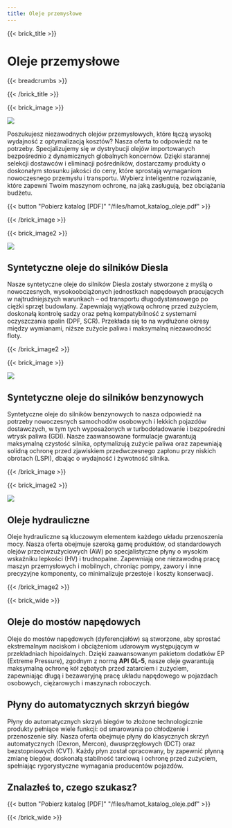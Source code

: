 ```yaml
---
title: Oleje przemysłowe
---
```

{{< brick_title >}}

# Oleje przemysłowe

{{< breadcrumbs >}}

{{< /brick_title >}}

{{< brick_image >}}

![](/barrels.jpg)

Poszukujesz niezawodnych olejów przemysłowych, które łączą wysoką wydajność z
optymalizacją kosztów? Nasza oferta to odpowiedź na te potrzeby. Specjalizujemy
się w dystrybucji olejów importowanych bezpośrednio z dynamicznych globalnych
koncernów. Dzięki starannej selekcji dostawców i eliminacji pośredników,
dostarczamy produkty o doskonałym stosunku jakości do ceny, które sprostają
wymaganiom nowoczesnego przemysłu i transportu. Wybierz inteligentne
rozwiązanie, które zapewni Twoim maszynom ochronę, na jaką zasługują, bez
obciążania budżetu.

{{< button "Pobierz katalog [PDF]" "/files/hamot_katalog_oleje.pdf" >}}

{{< /brick_image >}}

{{< brick_image2 >}}

![](/lubricants/beczka_red.jpg)
## Syntetyczne oleje do silników Diesla

Nasze syntetyczne oleje do silników Diesla zostały stworzone z myślą o
nowoczesnych, wysokoobciążonych jednostkach napędowych pracujących w
najtrudniejszych warunkach – od transportu długodystansowego po ciężki sprzęt
budowlany. Zapewniają wyjątkową ochronę przed zużyciem, doskonałą kontrolę
sadzy oraz pełną kompatybilność z systemami oczyszczania spalin (DPF, SCR).
Przekłada się to na wydłużone okresy między wymianami, niższe zużycie paliwa i
maksymalną niezawodność floty.

{{< /brick_image2 >}}

{{< brick_image >}}

![](/lubricants/beczka_blue.jpg)
## Syntetyczne oleje do silników benzynowych

Syntetyczne oleje do silników benzynowych to nasza odpowiedź na potrzeby
nowoczesnych samochodów osobowych i lekkich pojazdów dostawczych, w tym tych
wyposażonych w turbodoładowanie i bezpośredni wtrysk paliwa (GDI). Nasze
zaawansowane formulacje gwarantują maksymalną czystość silnika, optymalizują
zużycie paliwa oraz zapewniają solidną ochronę przed zjawiskiem przedwczesnego
zapłonu przy niskich obrotach (LSPI), dbając o wydajność i żywotność silnika.

{{< /brick_image >}}

{{< brick_image2 >}}

![](/lubricants/beczka_plain_canisters.jpg)
## Oleje hydrauliczne

Oleje hydrauliczne są kluczowym elementem każdego układu przenoszenia mocy.
Nasza oferta obejmuje szeroką gamę produktów, od standardowych olejów
przeciwzużyciowych (AW) po specjalistyczne płyny o wysokim wskaźniku lepkości
(HV) i trudnopalne. Zapewniają one niezawodną pracę maszyn przemysłowych i
mobilnych, chroniąc pompy, zawory i inne precyzyjne komponenty, co minimalizuje
przestoje i koszty konserwacji.

{{< /brick_image2 >}}

{{< brick_wide >}}

## Oleje do mostów napędowych

Oleje do mostów napędowych (dyferencjałów) są stworzone, aby sprostać
ekstremalnym naciskom i obciążeniom udarowym występującym w przekładniach
hipoidalnych. Dzięki zaawansowanym pakietom dodatków EP (Extreme Pressure),
zgodnym z normą **API GL-5**, nasze oleje gwarantują maksymalną ochronę kół
zębatych przed zatarciem i zużyciem, zapewniając długą i bezawaryjną pracę
układu napędowego w pojazdach osobowych, ciężarowych i maszynach roboczych.

## Płyny do automatycznych skrzyń biegów

Płyny do automatycznych skrzyń biegów to złożone technologicznie produkty
pełniące wiele funkcji: od smarowania po chłodzenie i przenoszenie siły. Nasza
oferta obejmuje płyny do klasycznych skrzyń automatycznych (Dexron, Mercon),
dwusprzęgłowych (DCT) oraz bezstopniowych (CVT). Każdy płyn został opracowany,
by zapewnić płynną zmianę biegów, doskonałą stabilność tarciową i ochronę przed
zużyciem, spełniając rygorystyczne wymagania producentów pojazdów.

## Znalazłeś to, czego szukasz?

{{< button "Pobierz katalog [PDF]" "/files/hamot_katalog_oleje.pdf" >}}

{{< /brick_wide >}}
